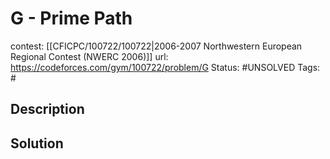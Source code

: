 # G - Prime Path

contest: [[CFICPC/100722/100722|2006-2007 Northwestern European Regional Contest (NWERC 2006)]]
url: https://codeforces.com/gym/100722/problem/G
Status: #UNSOLVED
Tags: #

## Description

## Solution

